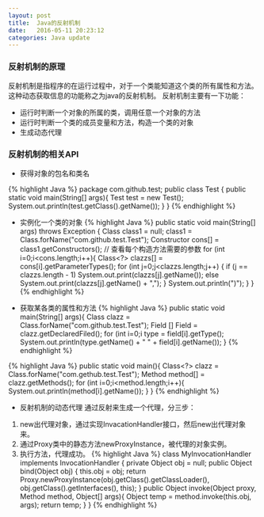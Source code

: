 ```yaml
---
layout: post
title:  Java的反射机制
date:   2016-05-11 20:23:12
categories: Java update
---
```


### 反射机制的原理
 反射机制是指程序的在运行过程中，对于一个类能知道这个类的所有属性和方法。这种动态获取信息的功能称之为java的反射机制。
 反射机制主要有一下功能：

 * 运行时判断一个对象的所属的类，调用任意一个对象的方法
 * 运行时判断一个类的成员变量和方法，构造一个类的对象
 * 生成动态代理

### 反射机制的相关API

 * 获得对象的包名和类名

  {% highlight Java %}
  package com.github.test;
  public class Test {
    public static void main(String[] args){
      Test test = new Test();
      System.out.println(test.getClass().getName());
    }
  }
  {% endhighlight %}

 * 实例化一个类的对象
 {% highlight Java %}
 public static void main(String[] args) throws Exception {
   Class<?> class1 = null;
   class1 = Class.forName("com.github.test.Test");
   Constructor<?> cons[] = class1.getConstructors();
     // 查看每个构造方法需要的参数
     for (int i=0;i<cons.length;i++){
         Class<?> clazzs[] = cons[i].getParameterTypes();
         for (int j=0;j<clazzs.length;j++) {
             if (j == clazzs.length - 1)
                 System.out.print(clazzs[j].getName());
             else
                 System.out.print(clazzs[j].getName() + ",");
         }
         System.out.println(")");
     }
 }
 {% endhighlight %}

 * 获取某各类的属性和方法
  {% highlight Java %}
  public static void main(String[] args){
    Class<?> clazz = Class.forName("com.github.test.Test");
    Field [] Field = clazz.getDeclaredFiled();
    for (int i=0;i<field.length;i++) {
      Class<?> type = field[i].getType();
      System.out.println(type.getName() + " " + field[i].getName());
  }
  {% endhighlight %}

 {% highlight Java %}
 public static void main(){
   Class<?> clazz = Class.forName("com.gethub.test.Test");
   Method method[] = clazz.getMethods();
   for (int i=0;i<method.length;i++){
     System.out.println(method[i].getName());
   }
 }
 {% endhighlight %}

 * 反射机制的动态代理
 通过反射来生成一个代理，分三步：
 1. new出代理对象，通过实现InvacationHandler接口，然后new出代理对象来。
 2. 通过Proxy类中的静态方法newProxyInstance，被代理的对象实例。
 3. 执行方法，代理成功。
 {% highlight Java %}
 class MyInvocationHandler implements InvocationHandler {
    private Object obj = null;
    public Object bind(Object obj) {
        this.obj = obj;
        return Proxy.newProxyInstance(obj.getClass().getClassLoader(),
         obj.getClass().getInterfaces(), this);
    }
    public Object invoke(Object proxy, Method method, Object[] args){
        Object temp = method.invoke(this.obj, args);
        return temp;
    }
 }
 {% endhighlight %}
